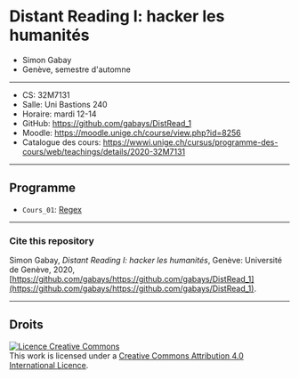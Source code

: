 # Distant Reading I: hacker les humanités

* Simon Gabay
* Genève, semestre d'automne

---
* CS: 32M7131
* Salle: Uni Bastions 240
* Horaire: mardi 12-14
* GitHub: https://github.com/gabays/DistRead_1
* Moodle: https://moodle.unige.ch/course/view.php?id=8256
* Catalogue des cours: https://wwwi.unige.ch/cursus/programme-des-cours/web/teachings/details/2020-32M7131

---
## Programme

* `Cours_01`: [Regex](https://github.com/gabays/NumPat_1/tree/master/DistRead_1_1)

---
### Cite this repository

Simon Gabay, _Distant Reading I: hacker les humanités_, Genève: Université de Genève, 2020, [https://github.com/gabays/https://github.com/gabays/DistRead_1](https://github.com/gabays/https://github.com/gabays/DistRead_1).

---
## Droits

<a rel="license" href="http://creativecommons.org/licenses/by-sa/4.0/"><img alt="Licence Creative Commons" style="border-width:0" src="https://i.creativecommons.org/l/by-sa/4.0/88x31.png" /></a><br />This work is licensed under a <a rel="license" href="http://creativecommons.org/licenses/by-sa/4.0/">Creative Commons Attribution 4.0 International Licence</a>.

